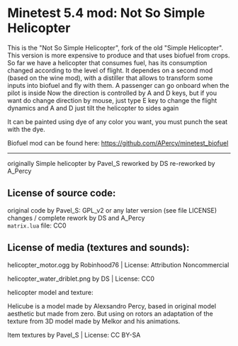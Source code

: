 Minetest 5.4 mod: Not So Simple Helicopter
========================================

This is the "Not So Simple Helicopter", fork of the old "Simple Helicopter".
This version is more expensive to produce and that uses biofuel from crops. So far we have a helicopter that consumes fuel, has its consumption changed according to the level of flight. It dependes on a second mod (based on the wine mod), with a distiller that allows to transform some inputs into biofuel and fly with them.
A passenger can go onboard when the pilot is inside
Now the direction is controlled by A and D keys, but if you want do change direction by mouse, just type E key to change the flight dynamics and A and D just tilt the helicopter to sides again

It can be painted using dye of any color you want, you must punch the seat with the dye.


Biofuel mod can be found here: https://github.com/APercy/minetest_biofuel

-----------------------
originally Simple helicopter by Pavel_S 
reworked by DS 
re-reworked by A_Percy

License of source code:
-----------------------
original code by Pavel_S: GPL_v2 or any later version (see file LICENSE)</br>
changes / complete rework by DS and A_Percy</br>
`matrix.lua` file: CC0 

License of media (textures and sounds):
---------------------------------------

helicopter_motor.ogg by  Robinhood76 | License: Attribution Noncommercial 

helicopter_water_driblet.png by DS | License: CC0

helicopter model and texture: 

Helicube is a model made by Alexsandro Percy, based in original model aesthetic but made from zero. But using on rotors an adaptation of the texture from 3D model made by Melkor and his animations. 

Item textures by Pavel_S | License: CC BY-SA
